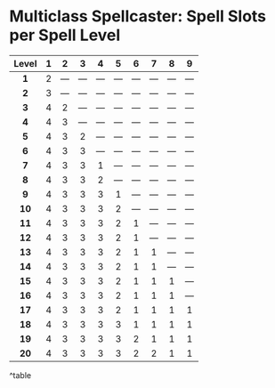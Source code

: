 # Multiclass Spellcaster: Spell Slots per Spell Level

| Level | 1 | 2 | 3 | 4 | 5 | 6 | 7 | 8 | 9 |
|:------:|:--:|:--:|:--:|:--:|:--:|:--:|:--:|:--:|:--:|
| **1**  | 2 | — | — | — | — | — | — | — | — |
| **2**  | 3 | — | — | — | — | — | — | — | — |
| **3**  | 4 | 2 | — | — | — | — | — | — | — |
| **4**  | 4 | 3 | — | — | — | — | — | — | — |
| **5**  | 4 | 3 | 2 | — | — | — | — | — | — |
| **6**  | 4 | 3 | 3 | — | — | — | — | — | — |
| **7**  | 4 | 3 | 3 | 1 | — | — | — | — | — |
| **8**  | 4 | 3 | 3 | 2 | — | — | — | — | — |
| **9**  | 4 | 3 | 3 | 3 | 1 | — | — | — | — |
| **10** | 4 | 3 | 3 | 3 | 2 | — | — | — | — |
| **11** | 4 | 3 | 3 | 3 | 2 | 1 | — | — | — |
| **12** | 4 | 3 | 3 | 3 | 2 | 1 | — | — | — |
| **13** | 4 | 3 | 3 | 3 | 2 | 1 | 1 | — | — |
| **14** | 4 | 3 | 3 | 3 | 2 | 1 | 1 | — | — |
| **15** | 4 | 3 | 3 | 3 | 2 | 1 | 1 | 1 | — |
| **16** | 4 | 3 | 3 | 3 | 2 | 1 | 1 | 1 | — |
| **17** | 4 | 3 | 3 | 3 | 2 | 1 | 1 | 1 | 1 |
| **18** | 4 | 3 | 3 | 3 | 3 | 1 | 1 | 1 | 1 |
| **19** | 4 | 3 | 3 | 3 | 3 | 2 | 1 | 1 | 1 |
| **20** | 4 | 3 | 3 | 3 | 3 | 2 | 2 | 1 | 1 |
^table